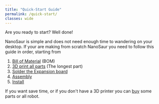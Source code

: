 ```yaml
---
title: "Quick-Start Guide"
permalink: /quick-start/
classes: wide
---
```


Are you ready to start? Well done!

NanoSaur is simple and does not need enough time to wandering on your desktop.
If your are making from scratch NanoSaur you need to follow this guide in order, starting from
1. [Bill of Material](/bill-of-material) (BOM)
2. [3D print all parts](/3d-print) (The longest part)
3. [Solder the Expansion board](/expansion-board)
4. [Assembly](/assembly)
5. [Install](/install)

If you want save time, or if you don't have a 3D printer you can [buy](/buy) some parts or all robot.
